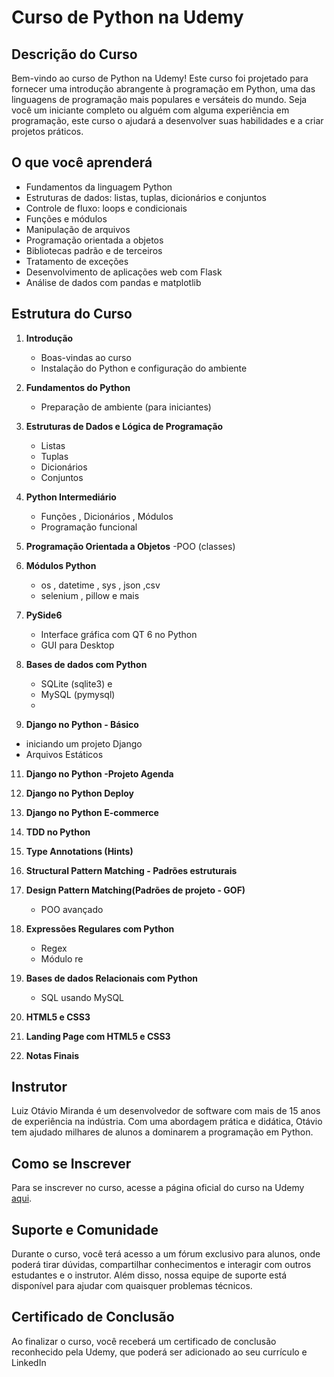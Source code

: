 # Curso de Python na Udemy

## Descrição do Curso

Bem-vindo ao curso de Python na Udemy! Este curso foi projetado para fornecer uma introdução abrangente à programação em Python, uma das linguagens de programação mais populares e versáteis do mundo. Seja você um iniciante completo ou alguém com alguma experiência em programação, este curso o ajudará a desenvolver suas habilidades e a criar projetos práticos.

## O que você aprenderá

- Fundamentos da linguagem Python
- Estruturas de dados: listas, tuplas, dicionários e conjuntos
- Controle de fluxo: loops e condicionais
- Funções e módulos
- Manipulação de arquivos
- Programação orientada a objetos
- Bibliotecas padrão e de terceiros
- Tratamento de exceções
- Desenvolvimento de aplicações web com Flask
- Análise de dados com pandas e matplotlib

## Estrutura do Curso

1. **Introdução**
   - Boas-vindas ao curso
   - Instalação do Python e configuração do ambiente

2. **Fundamentos do Python**
   - Preparação de ambiente (para iniciantes)

3. **Estruturas de Dados e Lógica de Programação**
   - Listas
   - Tuplas
   - Dicionários
   - Conjuntos

4. **Python Intermediário**
   - Funções , Dicionários , Módulos
   - Programação funcional

5. **Programação Orientada a Objetos**
   -POO (classes)

6. **Módulos Python**
   - os , datetime , sys , json ,csv
   - selenium , pillow e mais

7. **PySide6**
   - Interface gráfica com QT 6 no Python
   - GUI para Desktop

8. **Bases de dados com Python**
   - SQLite (sqlite3) e
   - MySQL (pymysql)
   - 
10. **Django no Python - Básico**
   - iniciando um projeto Django
   - Arquivos Estáticos

11. **Django no Python -Projeto Agenda**

12. **Django no Python Deploy**
 
13. **Django no Python E-commerce**

14. **TDD no Python**

15. **Type Annotations (Hints)**

16. **Structural Pattern Matching - Padrões estruturais**

17. **Design Pattern Matching(Padrões de projeto - GOF)**
    - POO avançado

18. **Expressões Regulares com Python**
    - Regex
    - Módulo re

19. **Bases de dados Relacionais com Python**
    - SQL usando MySQL

20. **HTML5 e CSS3**

21. **Landing Page com HTML5 e CSS3**

22. **Notas Finais**


## Instrutor

Luiz Otávio Miranda é um desenvolvedor de software com mais de 15 anos de experiência na indústria. Com uma abordagem prática e didática, Otávio tem ajudado milhares de alunos a dominarem a programação em Python.

## Como se Inscrever

Para se inscrever no curso, acesse a página oficial do curso na Udemy [aqui](https://www.udemy.com/).

## Suporte e Comunidade

Durante o curso, você terá acesso a um fórum exclusivo para alunos, onde poderá tirar dúvidas, compartilhar conhecimentos e interagir com outros estudantes e o instrutor. Além disso, nossa equipe de suporte está disponível para ajudar com quaisquer problemas técnicos.

## Certificado de Conclusão

Ao finalizar o curso, você receberá um certificado de conclusão reconhecido pela Udemy, que poderá ser adicionado ao seu currículo e LinkedIn
